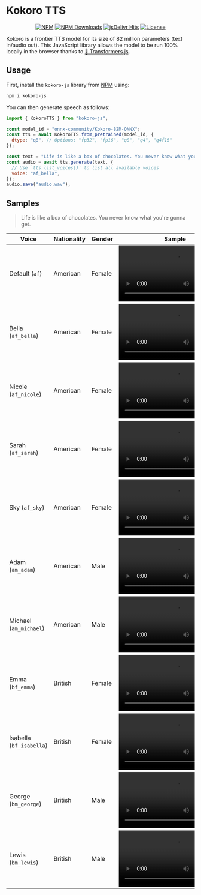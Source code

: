 # Kokoro TTS

<p align="center">
    <a href="https://www.npmjs.com/package/kokoro-js"><img alt="NPM" src="https://img.shields.io/npm/v/kokoro-js"></a>
    <a href="https://www.npmjs.com/package/kokoro-js"><img alt="NPM Downloads" src="https://img.shields.io/npm/dw/kokoro-js"></a>
    <a href="https://www.jsdelivr.com/package/npm/kokoro-js"><img alt="jsDelivr Hits" src="https://img.shields.io/jsdelivr/npm/hw/kokoro-js"></a>
    <a href="https://github.com/hexgrad/kokoro/blob/main/LICENSE"><img alt="License" src="https://img.shields.io/github/license/hexgrad/kokoro?color=blue"></a>
</p>

Kokoro is a frontier TTS model for its size of 82 million parameters (text in/audio out). This JavaScript library allows the model to be run 100% locally in the browser thanks to [🤗 Transformers.js](https://huggingface.co/docs/transformers.js).

## Usage

First, install the `kokoro-js` library from [NPM](https://npmjs.com/package/kokoro-js) using:

```bash
npm i kokoro-js
```

You can then generate speech as follows:

```js
import { KokoroTTS } from "kokoro-js";

const model_id = "onnx-community/Kokoro-82M-ONNX";
const tts = await KokoroTTS.from_pretrained(model_id, {
  dtype: "q8", // Options: "fp32", "fp16", "q8", "q4", "q4f16"
});

const text = "Life is like a box of chocolates. You never know what you're gonna get.";
const audio = await tts.generate(text, {
  // Use `tts.list_voices()` to list all available voices
  voice: "af_bella",
});
audio.save("audio.wav");
```

## Samples

> Life is like a box of chocolates. You never know what you're gonna get.

| Voice                    | Nationality | Gender | Sample                                                                                                   |
| ------------------------ | ----------- | ------ | -------------------------------------------------------------------------------------------------------- |
| Default (`af`)           | American    | Female | <video controls src="https://github.com/user-attachments/assets/c183df83-58a9-4aea-8fdf-225092acec57" /> |
| Bella (`af_bella`)       | American    | Female | <video controls src="https://github.com/user-attachments/assets/0730fff0-22b3-458f-9675-36d313d872d6" /> |
| Nicole (`af_nicole`)     | American    | Female | <video controls src="https://github.com/user-attachments/assets/4ce0b3f6-eaec-4e47-901c-9d29e2b60c86" /> |
| Sarah (`af_sarah`)       | American    | Female | <video controls src="https://github.com/user-attachments/assets/d37dba3f-de59-44c4-bc3d-da91ea1b5a4a" /> |
| Sky (`af_sky`)           | American    | Female | <video controls src="https://github.com/user-attachments/assets/38230be5-881c-4407-81e6-a0b1e4101565" /> |
| Adam (`am_adam`)         | American    | Male   | <video controls src="https://github.com/user-attachments/assets/66a4c439-e80b-4c91-8a27-ae094486a2d8" /> |
| Michael (`am_michael`)   | American    | Male   | <video controls src="https://github.com/user-attachments/assets/79a8879d-b564-4222-b2d5-a97f783ae897" /> |
| Emma (`bf_emma`)         | British     | Female | <video controls src="https://github.com/user-attachments/assets/ad5eb254-1d84-4282-9d23-371d5765d820" /> |
| Isabella (`bf_isabella`) | British     | Female | <video controls src="https://github.com/user-attachments/assets/ea7e6825-dad0-403c-9ece-680af04f5a25" /> |
| George (`bm_george`)     | British     | Male   | <video controls src="https://github.com/user-attachments/assets/e09040aa-578f-40a6-b7fd-76a5b005346c" /> |
| Lewis (`bm_lewis`)       | British     | Male   | <video controls src="https://github.com/user-attachments/assets/5d7b26bf-8900-4a9a-8ee5-a16c39bb834c" /> |









